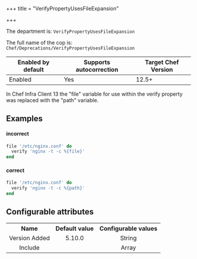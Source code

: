 +++
title = "VerifyPropertyUsesFileExpansion"

+++

<!-- This content is automatically generated. See https://github.com/chef/chef-web-docs/blob/main/generated/README.md -->

The department is: `VerifyPropertyUsesFileExpansion`

The full name of the cop is: `Chef/Deprecations/VerifyPropertyUsesFileExpansion`

| Enabled by default | Supports autocorrection | Target Chef Version |
| --- | --- | --- |
| Enabled | Yes | 12.5+ |

In Chef Infra Client 13 the "file" variable for use within the verify property was replaced with the "path" variable.

## Examples


#### incorrect

```ruby
file '/etc/nginx.conf' do
  verify 'nginx -t -c %{file}'
end
```

#### correct

```ruby
file '/etc/nginx.conf' do
  verify 'nginx -t -c %{path}'
end
```

## Configurable attributes

<table>
<tbody><tr>
<th>Name</th>
<th>Default value</th>
<th>Configurable values</th>
</tr>
<tr>
<td style="text-align:center">Version Added</td>
<td style="text-align:center">5.10.0</td>
<td style="text-align:center">String</td>
</tr>
<tr><td style="text-align:center">Include</td>
<td style="text-align:center"><ul>
</ul>
</td>
<td style="text-align:center">Array</td>
</tr></tbody></table>
